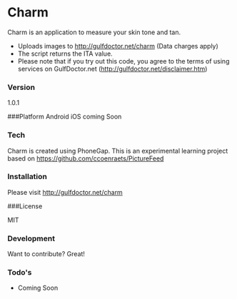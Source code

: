 # Charm

Charm is an application to measure your skin tone and tan.

  - Uploads images to http://gulfdoctor.net/charm (Data charges apply)
  - The script returns the ITA value.
  - Please note that if you try out this code, you agree to the terms of using services on GulfDoctor.net (http://gulfdoctor.net/disclaimer.htm)

### Version
1.0.1

###Platform
Android
iOS coming Soon

### Tech

Charm is created using PhoneGap. This is an experimental learning project based on https://github.com/ccoenraets/PictureFeed


### Installation
Please visit http://gulfdoctor.net/charm

###License

MIT


### Development

Want to contribute? Great!


### Todo's

 - Coming Soon
